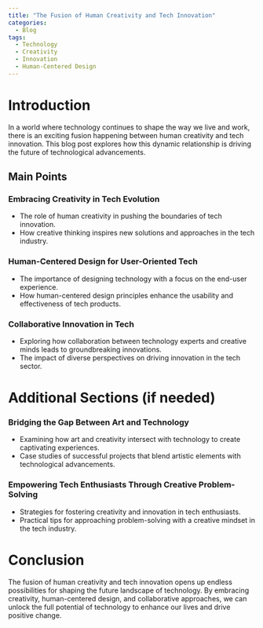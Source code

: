 ```yaml
---
title: "The Fusion of Human Creativity and Tech Innovation"
categories:
  - Blog
tags:
  - Technology
  - Creativity
  - Innovation
  - Human-Centered Design
---
```


# Introduction
In a world where technology continues to shape the way we live and work, there is an exciting fusion happening between human creativity and tech innovation. This blog post explores how this dynamic relationship is driving the future of technological advancements.

## Main Points
### Embracing Creativity in Tech Evolution
- The role of human creativity in pushing the boundaries of tech innovation.
- How creative thinking inspires new solutions and approaches in the tech industry.

### Human-Centered Design for User-Oriented Tech
- The importance of designing technology with a focus on the end-user experience.
- How human-centered design principles enhance the usability and effectiveness of tech products.

### Collaborative Innovation in Tech
- Exploring how collaboration between technology experts and creative minds leads to groundbreaking innovations.
- The impact of diverse perspectives on driving innovation in the tech sector.

# Additional Sections (if needed)
### Bridging the Gap Between Art and Technology
- Examining how art and creativity intersect with technology to create captivating experiences.
- Case studies of successful projects that blend artistic elements with technological advancements.

### Empowering Tech Enthusiasts Through Creative Problem-Solving
- Strategies for fostering creativity and innovation in tech enthusiasts.
- Practical tips for approaching problem-solving with a creative mindset in the tech industry.

# Conclusion
The fusion of human creativity and tech innovation opens up endless possibilities for shaping the future landscape of technology. By embracing creativity, human-centered design, and collaborative approaches, we can unlock the full potential of technology to enhance our lives and drive positive change.